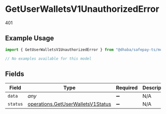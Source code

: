 # GetUserWalletsV1UnauthorizedError

401

## Example Usage

```typescript
import { GetUserWalletsV1UnauthorizedError } from "@dhaba/safepay-ts/models/errors";

// No examples available for this model
```

## Fields

| Field                                                                                  | Type                                                                                   | Required                                                                               | Description                                                                            |
| -------------------------------------------------------------------------------------- | -------------------------------------------------------------------------------------- | -------------------------------------------------------------------------------------- | -------------------------------------------------------------------------------------- |
| `data`                                                                                 | *any*                                                                                  | :heavy_minus_sign:                                                                     | N/A                                                                                    |
| `status`                                                                               | [operations.GetUserWalletsV1Status](../../models/operations/getuserwalletsv1status.md) | :heavy_minus_sign:                                                                     | N/A                                                                                    |
